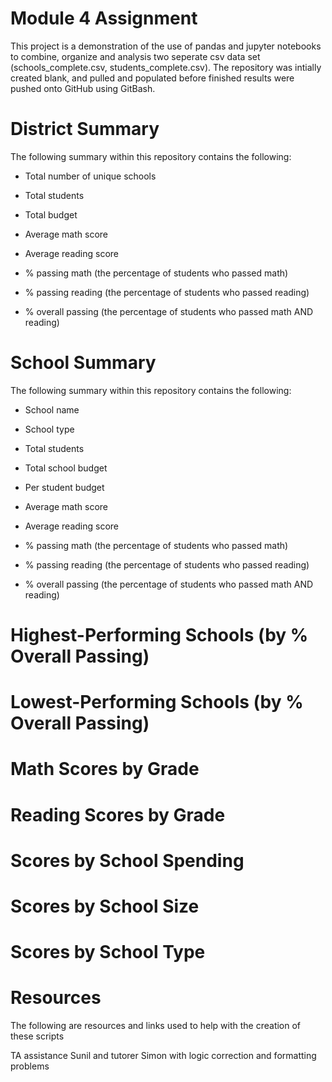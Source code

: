 # Module 4 Assignment

This project is a demonstration of the use of pandas and jupyter notebooks to combine, organize and analysis two seperate csv data set (schools_complete.csv, students_complete.csv). The repository was intially created blank, and pulled and populated before finished results were pushed onto GitHub using GitBash.

# District Summary

The following summary within this repository contains the following:

 - Total number of unique schools

 - Total students

 - Total budget

 - Average math score

 - Average reading score

 - % passing math (the percentage of students who passed math)

 - % passing reading (the percentage of students who passed reading)

 - % overall passing (the percentage of students who passed math AND reading)

# School Summary

The following summary within this repository contains the following:

 - School name

 - School type

 - Total students

 - Total school budget

 - Per student budget

 - Average math score

 - Average reading score

 - % passing math (the percentage of students who passed math)

 - % passing reading (the percentage of students who passed reading)

 - % overall passing (the percentage of students who passed math AND reading)

# Highest-Performing Schools (by % Overall Passing)


# Lowest-Performing Schools (by % Overall Passing)


# Math Scores by Grade


# Reading Scores by Grade


# Scores by School Spending 


# Scores by School Size


# Scores by School Type


# Resources
The following are resources and links used to help with the creation of these scripts

TA assistance Sunil and tutorer Simon with logic correction and formatting problems 
